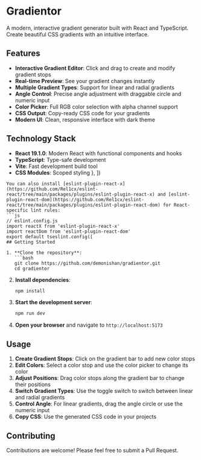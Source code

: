 # Gradientor

A modern, interactive gradient generator built with React and TypeScript. Create beautiful CSS gradients with an intuitive interface.

## Features

- **Interactive Gradient Editor**: Click and drag to create and modify gradient stops
- **Real-time Preview**: See your gradient changes instantly
- **Multiple Gradient Types**: Support for linear and radial gradients
- **Angle Control**: Precise angle adjustment with draggable circle and numeric input
- **Color Picker**: Full RGB color selection with alpha channel support
- **CSS Output**: Copy-ready CSS code for your gradients
- **Modern UI**: Clean, responsive interface with dark theme

## Technology Stack

- **React 19.1.0**: Modern React with functional components and hooks
- **TypeScript**: Type-safe development
- **Vite**: Fast development build tool
- **CSS Modules**: Scoped styling
  },
])
```
You can also install [eslint-plugin-react-x](https://github.com/Rel1cx/eslint-react/tree/main/packages/plugins/eslint-plugin-react-x) and [eslint-plugin-react-dom](https://github.com/Rel1cx/eslint-react/tree/main/packages/plugins/eslint-plugin-react-dom) for React-specific lint rules:
```js
// eslint.config.js
import reactX from 'eslint-plugin-react-x'
import reactDom from 'eslint-plugin-react-dom'
export default tseslint.config([
## Getting Started

1. **Clone the repository**:
   ```bash
   git clone https://github.com/demonishan/gradientor.git
   cd gradientor
   ```

2. **Install dependencies**:
   ```bash
   npm install
   ```

3. **Start the development server**:
   ```bash
   npm run dev
   ```

4. **Open your browser** and navigate to `http://localhost:5173`

## Usage

1. **Create Gradient Stops**: Click on the gradient bar to add new color stops
2. **Edit Colors**: Select a color stop and use the color picker to change its color
3. **Adjust Positions**: Drag color stops along the gradient bar to change their positions
4. **Switch Gradient Types**: Use the toggle switch to switch between linear and radial gradients
5. **Control Angle**: For linear gradients, drag the angle circle or use the numeric input
6. **Copy CSS**: Use the generated CSS code in your projects

## Contributing

Contributions are welcome! Please feel free to submit a Pull Request.
